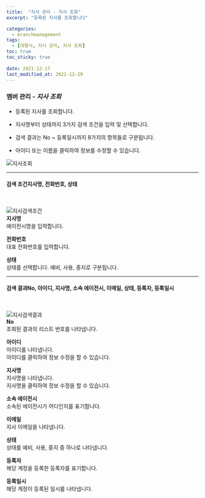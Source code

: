 ```yaml
---
title:  "지사 관리 - 지사 조회"
excerpt: "등록된 지사를 조회합니다"

categories:
  - branchmanagement
tags:
  - [대행사, 지사 관리, 지사 조회]
toc: true
toc_sticky: true
 
date: 2021-12-17
last_modified_at: 2021-12-29
---
```

### 멤버 관리 - *지사 조회*
- 등록된 지사를 조회합니다.

- 지사명부터 상태까지 3가지 검색 조건을 입력 및 선택합니다.

- 검색 결과는 No ~ 등록일시까지 8가지의 항목들로 구분됩니다.

- 아이디 또는 이름을 클릭하여 정보를 수정할 수 있습니다.

![지사조회](https://user-images.githubusercontent.com/95394003/147035321-6270e6d1-6e9a-464d-9eee-d87521a9820b.jpeg)
<br>

---

#### 검색 조건지사명, 전화번호, 상태<br>
<br>

![지사검색조건](https://user-images.githubusercontent.com/95394003/147035345-d81a2551-c042-40be-a5cf-071d1c24d44f.jpeg)<br>
**지사명**<br>
에이전시명을 입력합니다.

**전화번호**<br>
대표 전화번호를 입력합니다.

**상태**<br>
상태를 선택합니다. 예비, 사용, 중지로 구분됩니다.
<br>

---

#### 검색 결과No, 아이디, 지사명, 소속 에이전시, 이메일, 상태, 등록자, 등록일시<br>
<br>

![지사검색결과](https://user-images.githubusercontent.com/95394003/147035365-6753bd65-6c75-4d36-be6d-23b6bf86132c.jpeg)<br>
**No**<br>
조회된 결과의 리스트 번호를 나타냅니다.

**아이디**<br>
아이디를 나타냅니다.<br>
아이디를 클릭하여 정보 수정을 할 수 있습니다.

**지사명**<br>
지사명을 나타냅니다.<br>
지사명을 클릭하여 정보 수정을 할 수 있습니다.

**소속 에이전시**<br>
소속된 에이전시가 어디인지를 표기합니다.

**이메일**<br>
지사 이메일을 나타냅니다.

**상태**<br>
상태를 예비, 사용, 중지 중 하나로 나타냅니다.

**등록자**<br>
해당 계정을 등록한 등록자를 표기합니다.

**등록일시**<br>
해당 계정이 등록된 일시를 나타냅니다.
